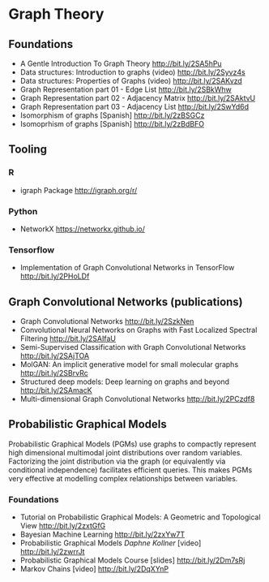 # Graph Theory 

## Foundations
* A Gentle Introduction To Graph Theory http://bit.ly/2SA5hPu
* Data structures: Introduction to graphs (video) http://bit.ly/2Syvz4s
* Data structures: Properties of Graphs (video) http://bit.ly/2SAKvzd
* Graph Representation part 01 - Edge List http://bit.ly/2SBkWhw
* Graph Representation part 02 - Adjacency Matrix http://bit.ly/2SAktvU
* Graph Representation part 03 - Adjacency List http://bit.ly/2SwYd6d
* Isomorphism of graphs [Spanish] http://bit.ly/2zBSGCz
* Isomoprhism of graphs [Spanish] http://bit.ly/2zBdBFO


## Tooling
### R
* igraph Package http://igraph.org/r/
### Python
* NetworkX https://networkx.github.io/
### Tensorflow
* Implementation of Graph Convolutional Networks in TensorFlow http://bit.ly/2PHoLDf

## Graph Convolutional Networks (publications)

* Graph Convolutional Networks http://bit.ly/2SzkNen
* Convolutional Neural Networks on Graphs with Fast Localized Spectral Filtering http://bit.ly/2SAIfaU
* Semi-Supervised Classification with Graph Convolutional Networks http://bit.ly/2SAjTOA
* MolGAN: An implicit generative model for small molecular graphs http://bit.ly/2SBrvRc
* Structured deep models: Deep learning on graphs and beyond http://bit.ly/2SAmacK
* Multi-dimensional Graph Convolutional Networks http://bit.ly/2PCzdf8

## Probabilistic Graphical Models 
Probabilistic Graphical Models (PGMs) use graphs to compactly represent high dimensional multimodal joint distributions over random variables. Factorizing the joint distribution via the graph (or equivalently via conditional independence) facilitates efficient queries. This makes PGMs very effective at modelling complex relationships between variables. 
### Foundations
* Tutorial on Probabilistic Graphical Models: A Geometric and Topological View http://bit.ly/2zxtGfG
* Bayesian Machine Learning http://bit.ly/2zxYw7T
* Probabilistic Graphical Models _Daphne Kollner_ [video] http://bit.ly/2zwrrJt
* Probabilistic Graphical Models Course [slides] http://bit.ly/2Dm7sRj
* Markov Chains [video] http://bit.ly/2DqXYnP
